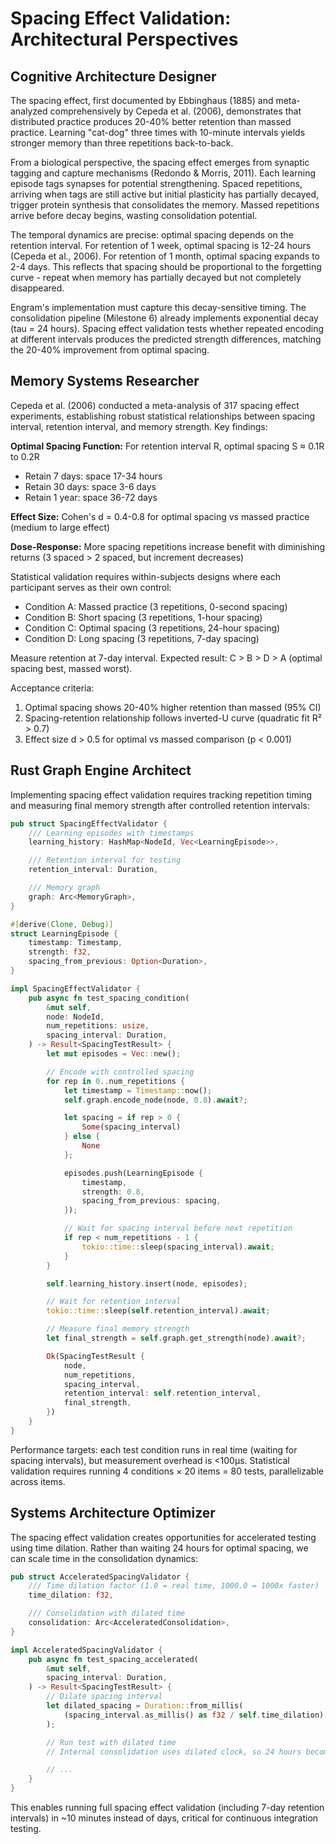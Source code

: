 # Spacing Effect Validation: Architectural Perspectives

## Cognitive Architecture Designer

The spacing effect, first documented by Ebbinghaus (1885) and meta-analyzed comprehensively by Cepeda et al. (2006), demonstrates that distributed practice produces 20-40% better retention than massed practice. Learning "cat-dog" three times with 10-minute intervals yields stronger memory than three repetitions back-to-back.

From a biological perspective, the spacing effect emerges from synaptic tagging and capture mechanisms (Redondo & Morris, 2011). Each learning episode tags synapses for potential strengthening. Spaced repetitions, arriving when tags are still active but initial plasticity has partially decayed, trigger protein synthesis that consolidates the memory. Massed repetitions arrive before decay begins, wasting consolidation potential.

The temporal dynamics are precise: optimal spacing depends on the retention interval. For retention of 1 week, optimal spacing is 12-24 hours (Cepeda et al., 2006). For retention of 1 month, optimal spacing expands to 2-4 days. This reflects that spacing should be proportional to the forgetting curve - repeat when memory has partially decayed but not completely disappeared.

Engram's implementation must capture this decay-sensitive timing. The consolidation pipeline (Milestone 6) already implements exponential decay (tau = 24 hours). Spacing effect validation tests whether repeated encoding at different intervals produces the predicted strength differences, matching the 20-40% improvement from optimal spacing.

## Memory Systems Researcher

Cepeda et al. (2006) conducted a meta-analysis of 317 spacing effect experiments, establishing robust statistical relationships between spacing interval, retention interval, and memory strength. Key findings:

**Optimal Spacing Function:**
For retention interval R, optimal spacing S ≈ 0.1R to 0.2R
- Retain 7 days: space 17-34 hours
- Retain 30 days: space 3-6 days
- Retain 1 year: space 36-72 days

**Effect Size:**
Cohen's d = 0.4-0.8 for optimal spacing vs massed practice (medium to large effect)

**Dose-Response:**
More spacing repetitions increase benefit with diminishing returns (3 spaced > 2 spaced, but increment decreases)

Statistical validation requires within-subjects designs where each participant serves as their own control:
- Condition A: Massed practice (3 repetitions, 0-second spacing)
- Condition B: Short spacing (3 repetitions, 1-hour spacing)
- Condition C: Optimal spacing (3 repetitions, 24-hour spacing)
- Condition D: Long spacing (3 repetitions, 7-day spacing)

Measure retention at 7-day interval. Expected result: C > B > D > A (optimal spacing best, massed worst).

Acceptance criteria:
1. Optimal spacing shows 20-40% higher retention than massed (95% CI)
2. Spacing-retention relationship follows inverted-U curve (quadratic fit R² > 0.7)
3. Effect size d > 0.5 for optimal vs massed comparison (p < 0.001)

## Rust Graph Engine Architect

Implementing spacing effect validation requires tracking repetition timing and measuring final memory strength after controlled retention intervals:

```rust
pub struct SpacingEffectValidator {
    /// Learning episodes with timestamps
    learning_history: HashMap<NodeId, Vec<LearningEpisode>>,

    /// Retention interval for testing
    retention_interval: Duration,

    /// Memory graph
    graph: Arc<MemoryGraph>,
}

#[derive(Clone, Debug)]
struct LearningEpisode {
    timestamp: Timestamp,
    strength: f32,
    spacing_from_previous: Option<Duration>,
}

impl SpacingEffectValidator {
    pub async fn test_spacing_condition(
        &mut self,
        node: NodeId,
        num_repetitions: usize,
        spacing_interval: Duration,
    ) -> Result<SpacingTestResult> {
        let mut episodes = Vec::new();

        // Encode with controlled spacing
        for rep in 0..num_repetitions {
            let timestamp = Timestamp::now();
            self.graph.encode_node(node, 0.8).await?;

            let spacing = if rep > 0 {
                Some(spacing_interval)
            } else {
                None
            };

            episodes.push(LearningEpisode {
                timestamp,
                strength: 0.8,
                spacing_from_previous: spacing,
            });

            // Wait for spacing interval before next repetition
            if rep < num_repetitions - 1 {
                tokio::time::sleep(spacing_interval).await;
            }
        }

        self.learning_history.insert(node, episodes);

        // Wait for retention interval
        tokio::time::sleep(self.retention_interval).await;

        // Measure final memory strength
        let final_strength = self.graph.get_strength(node).await?;

        Ok(SpacingTestResult {
            node,
            num_repetitions,
            spacing_interval,
            retention_interval: self.retention_interval,
            final_strength,
        })
    }
}
```

Performance targets: each test condition runs in real time (waiting for spacing intervals), but measurement overhead is <100μs. Statistical validation requires running 4 conditions × 20 items = 80 tests, parallelizable across items.

## Systems Architecture Optimizer

The spacing effect validation creates opportunities for accelerated testing using time dilation. Rather than waiting 24 hours for optimal spacing, we can scale time in the consolidation dynamics:

```rust
pub struct AcceleratedSpacingValidator {
    /// Time dilation factor (1.0 = real time, 1000.0 = 1000x faster)
    time_dilation: f32,

    /// Consolidation with dilated time
    consolidation: Arc<AcceleratedConsolidation>,
}

impl AcceleratedSpacingValidator {
    pub async fn test_spacing_accelerated(
        &mut self,
        spacing_interval: Duration,
    ) -> Result<SpacingTestResult> {
        // Dilate spacing interval
        let dilated_spacing = Duration::from_millis(
            (spacing_interval.as_millis() as f32 / self.time_dilation) as u64
        );

        // Run test with dilated time
        // Internal consolidation uses dilated clock, so 24 hours becomes 86.4 seconds @ 1000x

        // ...
    }
}
```

This enables running full spacing effect validation (including 7-day retention intervals) in ~10 minutes instead of days, critical for continuous integration testing.
